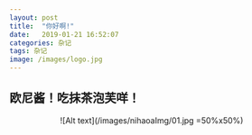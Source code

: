 ```yaml
---
layout: post
title:  "你好啊!"
date:   2019-01-21 16:52:07
categories: 杂记
tags: 杂记
image: /images/logo.jpg
---
```




## 欧尼酱！吃抹茶泡芙咩！
<div align=center >
![Alt text](/images/nihaoaImg/01.jpg =50%x50%)
</div>
